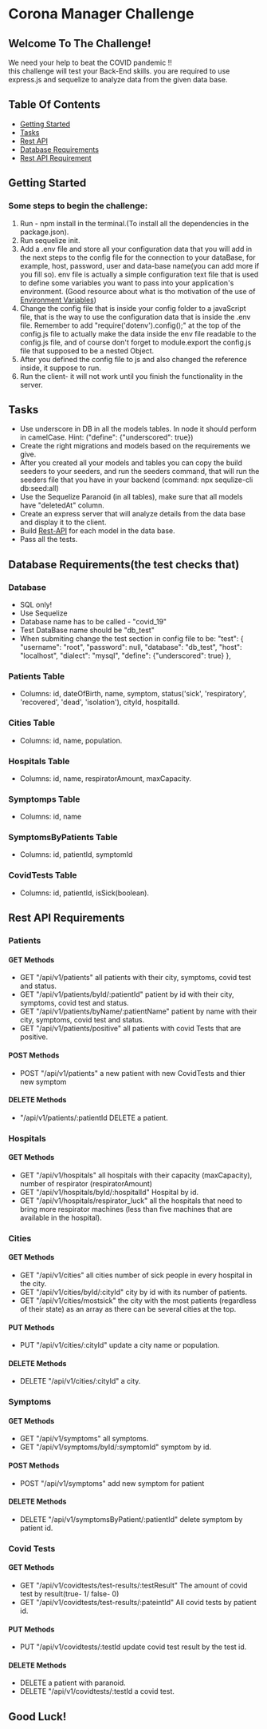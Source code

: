 # Corona Manager Challenge

## Welcome To The Challenge!
We need your help to beat the COVID pandemic !! \
this challenge will test your Back-End skills. you are required to use express.js and sequelize to analyze data from the given data base.


## Table Of Contents

* [Getting Started](#Getting-Started)
* [Tasks](#Tasks) 
* [Rest API](#Rest-API)
* [Database Requirements](#Database-Requirements)
* [Rest API Requirement](#Rest-API-Requirement)

## Getting Started
### Some steps to begin the challenge:
1. Run - npm install in the terminal.(To install all the dependencies in the package.json).
2. Run sequelize init.
3. Add a .env file and store all your configuration data that you will add in the next steps to the config  file for the connection to your dataBase, for example, host, password, user and data-base name(you can add more if you fill so). env file is actually a simple configuration text file that is used to define some variables you want to pass into your application's environment. (Good resource about what is tho motivation of the use of [Environment Variables](https://medium.com/the-node-js-collection/making-your-node-js-work-everywhere-with-environment-variables-2da8cdf6e786))
4. Change the config file that is inside your config folder to a javaScript file, that is the way to use the configuration data that is inside the .env file.
Remember to add "require('dotenv').config();" at the top of the config.js file to actually make the data inside the env file readable to the config.js file, and of course don't forget to module.export the config.js file that supposed to be a nested Object.
5. After you defined the config file to js and also changed the reference inside, it suppose to run.
6. Run the client- it will not work until you finish the functionality in the server.

## Tasks
- Use underscore in DB in all the models tables. In node it should perform in camelCase. Hint: ("define": {"underscored": true})
- Create the right migrations and models based on the requirements we give.
- After you created all your models and tables you can copy the build seeders to your seeders, and run the seeders command, that will run the seeders file that you have in your backend (command: npx sequlize-cli db:seed:all)
- Use the Sequelize Paranoid (in all tables), make sure that all models have "deletedAt" column.
- Create an express server that will analyze details from the data base and display it to the client.
- Build [Rest-API](#Rest-API) for each model in the data base.
- Pass all the tests.

## Database Requirements(the test checks that)
### Database
- SQL only!
- Use Sequelize
- Database name has to be called - "covid_19"
- Test DataBase name should be "db_test"
- When submiting change the test section in config file to be:
"test": {
    "username": "root",
    "password": null,
    "database": "db_test",
    "host": "localhost",
    "dialect": "mysql",
    "define": {"underscored": true}
},

### Patients Table
- Columns: id, dateOfBirth, name, symptom, status('sick', 'respiratory', 'recovered', 'dead', 'isolation'), cityId, hospitalId.
### Cities Table
- Columns: id, name, population.
### Hospitals Table
- Columns: id, name, respiratorAmount, maxCapacity. 
### Symptomps Table
- Columns: id, name
### SymptomsByPatients Table
- Columns: id, patientId, symptomId
### CovidTests Table
- Columns: id, patientId, isSick(boolean).


## Rest API Requirements

### Patients
#### GET Methods
- GET "/api/v1/patients" all patients with their city, symptoms, covid test and status. 
- GET "/api/v1/patients/byId/:patientId" patient by id with their city, symptoms, covid test and status.
- GET "/api/v1/patients/byName/:patientName" patient by name with their city, symptoms, covid test and status.
- GET "/api/v1/patients/positive" all patients with covid Tests that are positive.
#### POST Methods
- POST "/api/v1/patients" a new patient with new CovidTests and thier new symptom
#### DELETE Methods
- "/api/v1/patients/:patientId DELETE a patient.

### Hospitals
#### GET Methods
- GET "/api/v1/hospitals" all hospitals with their capacity (maxCapacity), number of respirator (respiratorAmount)
- GET "/api/v1/hospitals/byId/:hospitalId" Hospital by id.
- GET "/api/v1/hospitals/respirator_luck" all the hospitals that need to bring more respirator machines (less than five machines that are available in the hospital).

### Cities
#### GET Methods
- GET "/api/v1/cities" all cities number of sick people in every hospital in the city.
- GET "/api/v1/cities/byId/:cityId" city by id with its number of patients.
- GET "/api/v1/cities/mostsick" the city with the most patients (regardless of their state) as an array as there can be several cities at the top.
#### PUT Methods
- PUT "/api/v1/cities/:cityId" update a city name or population. 
#### DELETE Methods
- DELETE "/api/v1/cities/:cityId" a city.

### Symptoms
#### GET Methods
- GET "/api/v1/symptoms" all symptoms.
- GET "/api/v1/symptoms/byId/:symptomId" symptom by id.
#### POST Methods
- POST "/api/v1/symptoms" add new symptom for patient

#### DELETE Methods
- DELETE  "/api/v1/symptomsByPatient/:patientId" delete symptom by patient id.

### Covid Tests
#### GET Methods
- GET "/api/v1/covidtests/test-results/:testResult" The amount of covid test by result(true- 1/ false- 0)
- GET "/api/v1/covidtests/test-results/:pateintId" All covid tests by patient id.
#### PUT Methods
- PUT "/api/v1/covidtests/:testId update covid test result by the test id. 

#### DELETE Methods
- DELETE a patient with paranoid.
- DELETE "/api/v1/covidtests/:testId a covid test.

## Good Luck!
